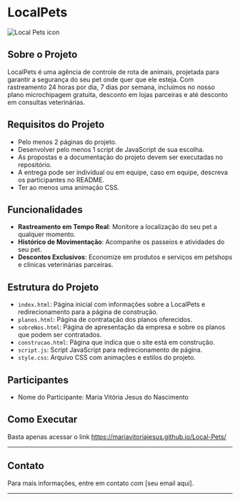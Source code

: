 # LocalPets
 <img src="../../Img/icons/LocalPets-icon.png" alt="Local Pets icon">

## Sobre o Projeto
LocalPets é uma agência de controle de rota de animais, projetada para garantir a segurança do seu pet onde quer que ele esteja. Com rastreamento 24 horas por dia, 7 dias por semana, incluímos no nosso plano microchipagem gratuita, desconto em lojas parceiras e até desconto em consultas veterinárias.

## Requisitos do Projeto
- Pelo menos 2 páginas do projeto.
- Desenvolver pelo menos 1 script de JavaScript de sua escolha.
- As propostas e a documentação do projeto devem ser executadas no repositório.
- A entrega pode ser individual ou em equipe, caso em equipe, descreva os participantes no README.
- Ter ao menos uma animação CSS.

## Funcionalidades
- **Rastreamento em Tempo Real**: Monitore a localização do seu pet a qualquer momento.
- **Histórico de Movimentação**: Acompanhe os passeios e atividades do seu pet.
- **Descontos Exclusivos**: Economize em produtos e serviços em petshops e clínicas veterinárias parceiras.

## Estrutura do Projeto
- `index.html`: Página inicial com informações sobre a LocalPets e redirecionamento para a página de construção.
- `planos.html`: Página de contratação dos planos oferecidos.
- `sobreNos.html`: Página de apresentação da empresa e sobre os planos que podem ser contratados.
- `construcao.html`: Página que indica que o site está em construção.
- `script.js`: Script JavaScript para redirecionamento de página.
- `style.css`: Arquivo CSS com animações e estilos do projeto.

## Participantes
- Nome do Participante: Maria Vitória Jesus do Nascimento

## Como Executar
Basta apenas acessar o link 
https://mariavitoriajesus.github.io/Local-Pets/

---

## Contato
Para mais informações, entre em contato com [seu email aqui].

---

